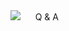 <div class="chapter">
<img src="images/github/copilot-enterprise.png">
    &nbsp;&nbsp;&nbsp;&nbsp;
    Q & A
</div>
